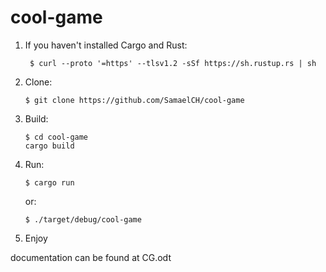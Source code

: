 # cool-game
1. If you haven't installed Cargo and Rust:

        $ curl --proto '=https' --tlsv1.2 -sSf https://sh.rustup.rs | sh

2. Clone:

       $ git clone https://github.com/SamaelCH/cool-game

3. Build:

       $ cd cool-game
       cargo build

4. Run:

       $ cargo run
      or:
        
       $ ./target/debug/cool-game

5. Enjoy

documentation can be found at CG.odt 
